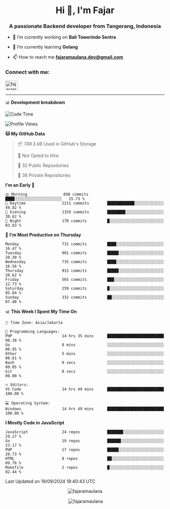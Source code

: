 <h1 align="center">Hi 👋, I'm Fajar</h1>
<h3 align="center">A passionate Backend developer from Tangerang, Indonesia</h3>

<!-- <p align="left"> <img src="https://komarev.com/ghpvc/?username=fajaramaulana&label=Profile%20views&color=0e75b6&style=flat" alt="fajaramaulana" /> </p> -->

- 🔭 I’m currently working on **Bali Towerindo Sentra**

- 🌱 I’m currently learning **Golang**

- 📫 How to reach me **fajaramaulana.dev@gmail.com**

<h3 align="left">Connect with me:</h3>
<p align="left">
<a href="https://linkedin.com/in/fajar-agus-maulana-73533a180/" target="blank"><img align="center" src="https://raw.githubusercontent.com/rahuldkjain/github-profile-readme-generator/master/src/images/icons/Social/linked-in-alt.svg" alt="fajaramaulana" height="30" width="40" /></a>
</p>

-------

📊 **Development breakdown**
<!--START_SECTION:waka-->
![Code Time](http://img.shields.io/badge/Code%20Time-2%2C279%20hrs%2015%20mins-blue)

![Profile Views](http://img.shields.io/badge/Profile%20Views-0-blue)

**🐱 My GitHub Data** 

> 📦 749.3 kB Used in GitHub's Storage 
 > 
> 🚫 Not Opted to Hire
 > 
> 📜 32 Public Repositories 
 > 
> 🔑 38 Private Repositories 
 > 
**I'm an Early 🐤** 

```text
🌞 Morning                698 commits         ████░░░░░░░░░░░░░░░░░░░░░   15.73 % 
🌆 Daytime                2211 commits        ████████████░░░░░░░░░░░░░   49.82 % 
🌃 Evening                1359 commits        ████████░░░░░░░░░░░░░░░░░   30.62 % 
🌙 Night                  170 commits         █░░░░░░░░░░░░░░░░░░░░░░░░   03.83 % 
```
📅 **I'm Most Productive on Thursday** 

```text
Monday                   731 commits         ████░░░░░░░░░░░░░░░░░░░░░   16.47 % 
Tuesday                  901 commits         █████░░░░░░░░░░░░░░░░░░░░   20.30 % 
Wednesday                735 commits         ████░░░░░░░░░░░░░░░░░░░░░   16.56 % 
Thursday                 915 commits         █████░░░░░░░░░░░░░░░░░░░░   20.62 % 
Friday                   565 commits         ███░░░░░░░░░░░░░░░░░░░░░░   12.73 % 
Saturday                 259 commits         █░░░░░░░░░░░░░░░░░░░░░░░░   05.84 % 
Sunday                   332 commits         ██░░░░░░░░░░░░░░░░░░░░░░░   07.48 % 
```


📊 **This Week I Spent My Time On** 

```text
🕑︎ Time Zone: Asia/Jakarta

💬 Programming Languages: 
PHP                      14 hrs 35 mins      █████████████████████████   98.38 % 
Go                       8 mins              ░░░░░░░░░░░░░░░░░░░░░░░░░   00.95 % 
Other                    5 mins              ░░░░░░░░░░░░░░░░░░░░░░░░░   00.61 % 
Bash                     0 secs              ░░░░░░░░░░░░░░░░░░░░░░░░░   00.05 % 
Git                      0 secs              ░░░░░░░░░░░░░░░░░░░░░░░░░   00.00 % 

🔥 Editors: 
VS Code                  14 hrs 49 mins      █████████████████████████   100.00 % 

💻 Operating System: 
Windows                  14 hrs 49 mins      █████████████████████████   100.00 % 
```

**I Mostly Code in JavaScript** 

```text
JavaScript               24 repos            ███████░░░░░░░░░░░░░░░░░░   29.27 % 
Go                       19 repos            ██████░░░░░░░░░░░░░░░░░░░   23.17 % 
PHP                      17 repos            █████░░░░░░░░░░░░░░░░░░░░   20.73 % 
HTML                     8 repos             ██░░░░░░░░░░░░░░░░░░░░░░░   09.76 % 
Makefile                 2 repos             █░░░░░░░░░░░░░░░░░░░░░░░░   02.44 % 
```




 Last Updated on 19/09/2024 18:40:43 UTC
<!--END_SECTION:waka-->
<p align="center"><img align="center" src="https://github-readme-stats.vercel.app/api/top-langs?username=fajaramaulana&show_icons=true&locale=en&layout=compact" alt="fajaramaulana" /></p>

<p align="center">&nbsp;<img align="center" src="https://github-readme-stats.vercel.app/api?username=fajaramaulana&show_icons=true&locale=en" alt="fajaramaulana" /></p>
